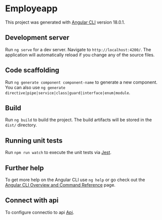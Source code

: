 # Employeapp

This project was generated with [Angular CLI](https://github.com/angular/angular-cli) version 18.0.1.

## Development server

Run `ng serve` for a dev server. Navigate to `http://localhost:4200/`. The application will automatically reload if you change any of the source files.

## Code scaffolding

Run `ng generate component component-name` to generate a new component. You can also use `ng generate directive|pipe|service|class|guard|interface|enum|module`.

## Build

Run `ng build` to build the project. The build artifacts will be stored in the `dist/` directory.

## Running unit tests

Run `npm run watch` to execute the unit tests via [Jest](https://jestjs.io/docs/testing-frameworks).

## Further help

To get more help on the Angular CLI use `ng help` or go check out the [Angular CLI Overview and Command Reference](https://angular.dev/tools/cli) page.

## Connect with api
To configure connectio to api [Api](https://jestjs.io/docs/testing-frameworks).
